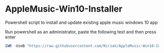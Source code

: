 # AppleMusic-Win10-Installer
Powershell script to install and update existing apple music windows 10 app

Run powershell as an administrator, paste the following text and then press enter

```powershell
IWR -UseB "https://raw.githubusercontent.com/Nirzak/AppleMusic-Win10-Installer/main/am_installer.ps1" | IEX
```
